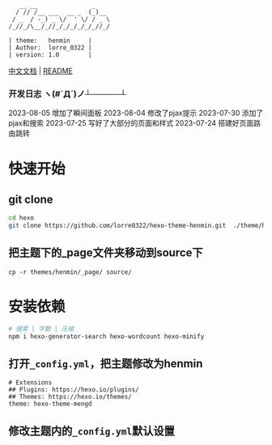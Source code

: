 ```
   __ __               _    
  / // /__ ___  __ _  (_)__  
 / _  / -_) _ \/  ' \/ / _ \ 
/_//_/\__/_//_/_/_/_/_/_//_/ 

| theme:   henmin     |
| Author:  lorre_0322 |
| version: 1.0        |
```
[中文文档](README.md) | [README](README_en.md)

### 开发日志 ヽ(#`Д´)ノ┴─────┴
2023-08-05  增加了瞬间面板
2023-08-04  修改了pjax提示
2023-07-30  添加了pjax和搜索
2023-07-25  写好了大部分的页面和样式
2023-07-24  搭建好页面路由跳转

# 快速开始

## git clone 
```bash
cd hexo
git clone https://github.com/lorre0322/hexo-theme-henmin.git  ./theme/henmin
```
## 把主题下的_page文件夹移动到source下
```
cp -r themes/henmin/_page/ source/
```

# 安装依赖
```bash
# 搜索 | 字数 | 压缩
npm i hexo-generator-search hexo-wordcount hexo-minify
```

## 打开`_config.yml`，把主题修改为henmin 
```
# Extensions
## Plugins: https://hexo.io/plugins/
## Themes: https://hexo.io/themes/
theme: hexo-theme-mengd
```
## 修改主题内的`_config.yml`默认设置
